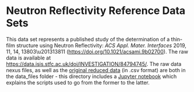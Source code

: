 # Neutron Reflectivity Reference Data Sets

This data set represents a published study of the determination of a thin-film structure using Neutron Reflectivity: *ACS Appl. Mater. Interfaces* 2019, 11, 14, 13803\u201313811 (https://doi.org/10.1021/acsami.9b02700). The raw data is available at https://data.isis.stfc.ac.uk/doi/INVESTIGATION/84794745/. The raw data nexus files, as well as the [original reduced data](https://github.com/DAaaS-reference-data/Reflectivity/blob/Runs_46992_46993_46994_polymer_on_Si.csv) (in .csv format) are both in the data_files folder - this directory includes a [Jupyter notebook](https://github.com/alexhroom/Reflectivity/blob/main/OFFSPEC_runs_46992-4/Reflectometry_reduction.ipynb) which explains the scripts used to go from the former to the latter.

